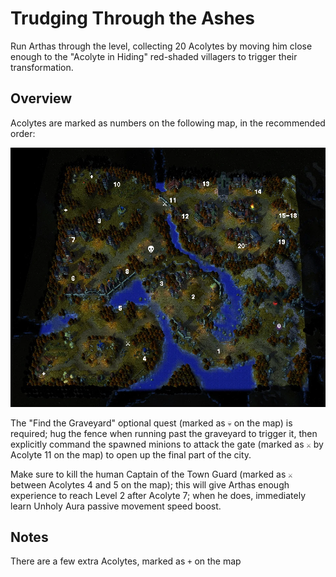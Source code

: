 ﻿# Trudging Through the Ashes

Run Arthas through the level, collecting 20 Acolytes by moving him close enough to the "Acolyte in Hiding" red-shaded villagers to trigger their transformation.

## Overview

Acolytes are marked as numbers on the following map, in the recommended order:

![acolyte order](https://github.com/Hamms/wc3-route-guide/raw/master/Reign%20of%20Chaos/2%20-%20Path%20of%20the%20Damned%20%28Undead%20Campaign%29/1a%20-%20acolyte%20order.png)

The "Find the Graveyard" optional quest (marked as `💀` on the map) is required; hug the fence when running past the graveyard to trigger it, then explicitly command the spawned minions to attack the gate (marked as `⚔` by Acolyte 11 on the map) to open up the final part of the city.

Make sure to kill the human Captain of the Town Guard (marked as `⚔` between Acolytes 4 and 5 on the map); this will give Arthas enough experience to reach Level 2 after Acolyte 7; when he does, immediately learn Unholy Aura  passive movement speed boost.

## Notes

There are a few extra Acolytes, marked as `+` on the map